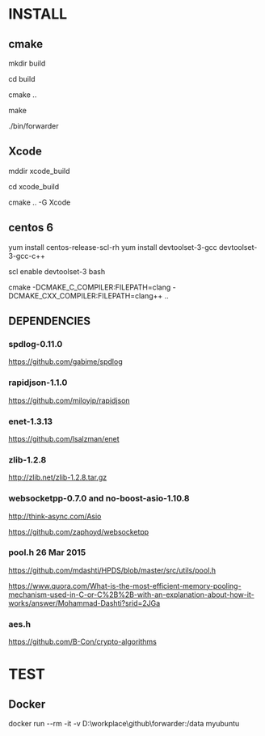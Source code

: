 
# INSTALL

## cmake

mkdir build

cd build

cmake ..

make 

./bin/forwarder

## Xcode

mddir xcode_build

cd xcode_build

cmake .. -G Xcode

## centos 6

yum install centos-release-scl-rh
yum install devtoolset-3-gcc devtoolset-3-gcc-c++

scl enable devtoolset-3 bash

cmake  -DCMAKE_C_COMPILER:FILEPATH=clang -DCMAKE_CXX_COMPILER:FILEPATH=clang++  ..


## DEPENDENCIES

### spdlog-0.11.0

https://github.com/gabime/spdlog

### rapidjson-1.1.0

https://github.com/miloyip/rapidjson

### enet-1.3.13

https://github.com/lsalzman/enet

### zlib-1.2.8

http://zlib.net/zlib-1.2.8.tar.gz

### websocketpp-0.7.0 and no-boost-asio-1.10.8

http://think-async.com/Asio

https://github.com/zaphoyd/websocketpp

### pool.h 26 Mar 2015

https://github.com/mdashti/HPDS/blob/master/src/utils/pool.h

https://www.quora.com/What-is-the-most-efficient-memory-pooling-mechanism-used-in-C-or-C%2B%2B-with-an-explanation-about-how-it-works/answer/Mohammad-Dashti?srid=2JGa

### aes.h

https://github.com/B-Con/crypto-algorithms

# TEST

## Docker

docker run --rm -it -v D:\workplace\github\forwarder:/data myubuntu
